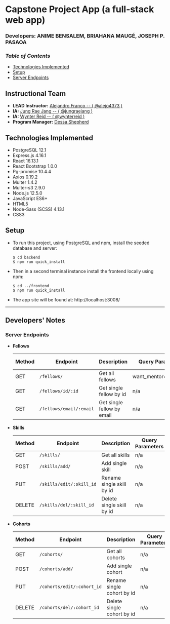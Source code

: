 # Capstone Project App (a full-stack web app)

<!-- *italicized description* -->

### **Developers: ANIME BENSALEM, BRIAHANA MAUGÉ, JOSEPH P. PASAOA**


### _Table of Contents_
+ [Technologies Implemented](#technologies-implemented)
+ [Setup](#setup)
+ [Server Endpoints](#server-endpoints)


<!-- ![screencap]() -->

## Instructional Team
+ **LEAD Instructor:** [Alejandro Franco -- ( @alejo4373 )](https://github.com/alejo4373)
+ **IA:** [Jung Rae Jang -- ( @jungraejang )](https://github.com/jungraejang)
+ **IA:** [Wynter Reid -- ( @wynterreid )](https://github.com/wynterreid)
+ **Program Manager:** [Dessa Shepherd](https://www.linkedin.com/in/dessa-shepherd-7a55b374/)

## Technologies Implemented
+ PostgreSQL 12.1
+ Express.js 4.16.1
+ React 16.13.1
+ React Bootstrap 1.0.0
+ Pg-promise 10.4.4
+ Axios 0.19.2
+ Multer 1.4.2
+ Multer-s3 2.9.0
+ Node.js 12.5.0
+ JavaScript ES6+
+ HTML5
+ Node-Sass (SCSS) 4.13.1
+ CSS3

## Setup
+ To run this project, using PostgreSQL and npm, install the seeded database and server:
  ```
  $ cd backend
  $ npm run quick_install
  ```
+ Then in a second terminal instance install the frontend locally using npm:
  ```
  $ cd ../frontend
  $ npm run quick_install
  ```
+ The app site will be found at: http://localhost:3008/

---

## Developers' Notes

### **Server Endpoints**
- **Fellows**

  | Method | Endpoint                | Description                 | Query Parameters        | Body Data |
  | ------ | ----------------------- | --------------------------- | ----------------------- | --------- |
  | GET    | `/fellows/`             | Get all fellows             | want_mentor=true\|false | n/a       |
  | GET    | `/fellows/id/:id`       | Get single fellow by id     | n/a                     | n/a       |
  | GET    | `/fellows/email/:email` | Get single fellow by email  | n/a                     | n/a       |

- **Skills**

  | Method | Endpoint                 | Description                | Query Parameters  | Body Data |
  | ------ | ------------------------ | -------------------------- | ----------------- | --------- |
  | GET    | `/skills/`               | Get all skills             | n/a               | n/a       |
  | POST   | `/skills/add/`           | Add single skill           | n/a               | `skill`   |
  | PUT    | `/skills/edit/:skill_id` | Rename single skill by id  | n/a               | `skill`   |
  | DELETE | `/skills/del/:skill_id`  | Delete single skill by id  | n/a               | n/a       |

- **Cohorts**

  | Method | Endpoint                   | Description                 | Query Parameters | Body Data |
  | ------ | -------------------------- | --------------------------- | ---------------- | --------- |
  | GET    | `/cohorts/`                | Get all cohorts             | n/a              | n/a       |
  | POST   | `/cohorts/add/`            | Add single cohort           | n/a              | `cohort`  |
  | PUT    | `/cohorts/edit/:cohort_id` | Rename single cohort by id  | n/a              | `cohort`  |
  | DELETE | `/cohorts/del/:cohort_id`  | Delete single cohort by id  | n/a              | n/a       |


<!--
- **Users**

  | Method | Endpoint     | Description           | Body Data                |
  | ------ | ------------ | --------------------- | ------------------------ |
  | GET    | `/users`     | Get all users         | n/a                      |
  | GET    | `/users/:id` | Get single user by id | n/a                      |
  | POST   | `/users/`    | Add new user          | `username`, `avatarUrl`  |
  | PUT    | `/fellows/update/:id`   | Edit a single fellow's data | n/a                    | `fFirstName`, `fLastName`, `fPicture`, `fBio`, `fLinkedIn`, `fGithub`, `wantMentor` |
  | DELETE | `/fellows/delete/:id`   | Delete a single fellow      | n/a                    | n/a       |
  -->